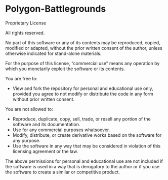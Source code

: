 # Polygon-Battlegrounds

Proprietary License

All rights reserved.

No part of this software or any of its contents may be reproduced, copied, modified or adapted, without the prior written consent of the author, unless otherwise indicated for stand-alone materials.

For the purpose of this license, “commercial use” means any operation by which you monetarily exploit the software or its contents.

You are free to:

- View and fork the repository for personal and educational use only, provided you agree to not modify or distribute the code in any form without prior written consent.

You are not allowed to:

- Reproduce, duplicate, copy, sell, trade, or resell any portion of the software and its documentation.
- Use for any commercial purposes whatsoever.
- Modify, distribute, or create derivative works based on the software for any purpose.
- Use the software in any way that may be considered in violation of this licensing agreement or the law.

The above permissions for personal and educational use are not included if the software is used in a way that is derogatory to the author or if you use the software to create a similar or competitive product.
